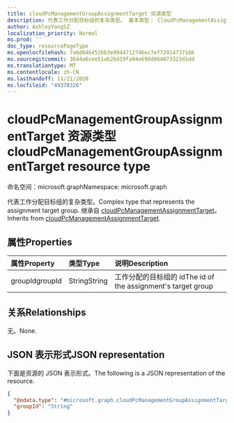 ```yaml
---
title: cloudPcManagementGroupAssignmentTarget 资源类型
description: 代表工作分配目标组的复杂类型。 基本类型： CloudPcManagementAssignmentTarget
author: AshleyYangSZ
localization_priority: Normal
ms.prod: ''
doc_type: resourcePageType
ms.openlocfilehash: 7a6d046452bb3e9944712746ec7ef72914737186
ms.sourcegitcommit: 3644a6cee51ab2bd19fa94e698d064073323d1dd
ms.translationtype: MT
ms.contentlocale: zh-CN
ms.lasthandoff: 11/21/2020
ms.locfileid: "49378326"
---
```

# <a name="cloudpcmanagementgroupassignmenttarget-resource-type"></a><span data-ttu-id="878f7-104">cloudPcManagementGroupAssignmentTarget 资源类型</span><span class="sxs-lookup"><span data-stu-id="878f7-104">cloudPcManagementGroupAssignmentTarget resource type</span></span>

<span data-ttu-id="878f7-105">命名空间：microsoft.graph</span><span class="sxs-lookup"><span data-stu-id="878f7-105">Namespace: microsoft.graph</span></span>

<span data-ttu-id="878f7-106">代表工作分配目标组的复杂类型。</span><span class="sxs-lookup"><span data-stu-id="878f7-106">Complex type that represents the assignment target group.</span></span>
<span data-ttu-id="878f7-107">继承自 [cloudPcManagementAssignmentTarget](../resources/cloudpcmanagementassignmenttarget.md)。</span><span class="sxs-lookup"><span data-stu-id="878f7-107">Inherits from [cloudPcManagementAssignmentTarget](../resources/cloudpcmanagementassignmenttarget.md).</span></span>

## <a name="properties"></a><span data-ttu-id="878f7-108">属性</span><span class="sxs-lookup"><span data-stu-id="878f7-108">Properties</span></span>

|<span data-ttu-id="878f7-109">属性</span><span class="sxs-lookup"><span data-stu-id="878f7-109">Property</span></span>|<span data-ttu-id="878f7-110">类型</span><span class="sxs-lookup"><span data-stu-id="878f7-110">Type</span></span>|<span data-ttu-id="878f7-111">说明</span><span class="sxs-lookup"><span data-stu-id="878f7-111">Description</span></span>|
|:---|:---|:---|
|<span data-ttu-id="878f7-112">groupId</span><span class="sxs-lookup"><span data-stu-id="878f7-112">groupId</span></span>|<span data-ttu-id="878f7-113">String</span><span class="sxs-lookup"><span data-stu-id="878f7-113">String</span></span>|<span data-ttu-id="878f7-114">工作分配的目标组的 id</span><span class="sxs-lookup"><span data-stu-id="878f7-114">The id of the assignment's target group</span></span>|

## <a name="relationships"></a><span data-ttu-id="878f7-115">关系</span><span class="sxs-lookup"><span data-stu-id="878f7-115">Relationships</span></span>

<span data-ttu-id="878f7-116">无。</span><span class="sxs-lookup"><span data-stu-id="878f7-116">None.</span></span>

## <a name="json-representation"></a><span data-ttu-id="878f7-117">JSON 表示形式</span><span class="sxs-lookup"><span data-stu-id="878f7-117">JSON representation</span></span>

<span data-ttu-id="878f7-118">下面是资源的 JSON 表示形式。</span><span class="sxs-lookup"><span data-stu-id="878f7-118">The following is a JSON representation of the resource.</span></span>
<!-- {
  "blockType": "resource",
  "baseType": "microsoft.graph.cloudPcManagementAssignmentTarget",
  "@odata.type": "microsoft.graph.cloudPcManagementGroupAssignmentTarget"
}
-->

``` json
{
  "@odata.type": "#microsoft.graph.cloudPcManagementGroupAssignmentTarget",
  "groupId": "String"
}
```
